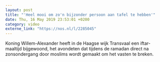 ```yaml
---
layout: post
title: "'Heel mooi om zo'n bijzonder persoon aan tafel te hebben'"
date: Thu, 16 May 2019 23:53:01 +0200
category: video
externe_link: "https://nos.nl/l/2285045"
---
```


Koning Willem-Alexander heeft in de Haagse wijk Transvaal een iftar-maaltijd bijgewoond, het avondeten dat tijdens de ramadan direct na zonsondergang door moslims wordt gemaakt om het vasten te breken.

